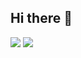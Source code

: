 ## Hi there 👋

<img src="https://capsule-render.vercel.app/api?type=waving&color=000080,0000ff&height=150&section=header" />
<img src="https://capsule-render.vercel.app/api?type=waving&color=000080,0000ff&height=150&section=footer" />
